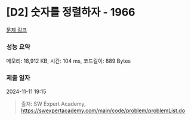 # [D2] 숫자를 정렬하자 - 1966 

[문제 링크](https://swexpertacademy.com/main/code/problem/problemDetail.do?contestProbId=AV5PrmyKAWEDFAUq) 

### 성능 요약

메모리: 18,912 KB, 시간: 104 ms, 코드길이: 889 Bytes

### 제출 일자

2024-11-11 19:15



> 출처: SW Expert Academy, https://swexpertacademy.com/main/code/problem/problemList.do